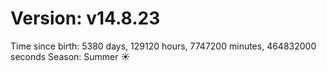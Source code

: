 # Version: v14.8.23
Time since birth: 5380 days, 129120 hours, 7747200 minutes, 464832000 seconds
Season: Summer ☀️
